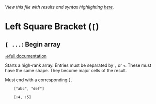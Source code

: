 *View this file with results and syntax highlighting [here](https://mlochbaum.github.io/BQN/help/beginarray.html).*

# Left Square Bracket (`[`)

## `[ ...`: Begin array
[→full documentation](../doc/arrayrepr.md#high-rank-arrays)

Starts a high-rank array. Entries must be separated by `,` or `⋄`. These must have the same shape. They become major cells of the result.

Must end with a corresponding `]`.

        ["abc", "def"]

        [↕4, ↕5]
